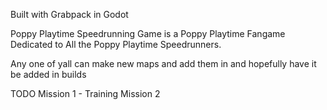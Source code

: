 Built with Grabpack in Godot

Poppy Playtime Speedrunning Game is a Poppy Playtime Fangame Dedicated to All the Poppy Playtime Speedrunners.

Any one of yall can make new maps and add them in and hopefully have it be added in builds

TODO
Mission 1 - Training
Mission 2 

